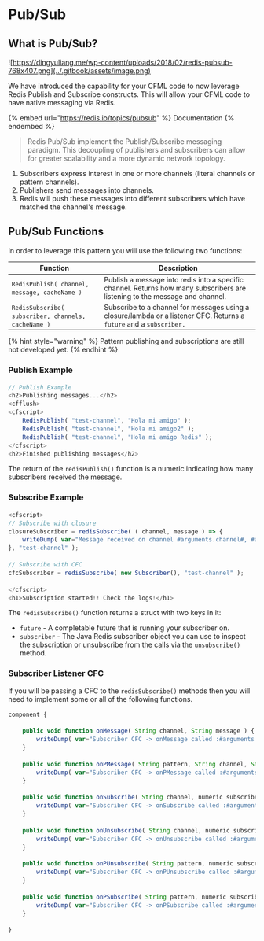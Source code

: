 # Pub/Sub

## What is Pub/Sub?

![https://dingyuliang.me/wp-content/uploads/2018/02/redis-pubsub-768x407.png](../.gitbook/assets/image.png)

We have introduced the capability for your CFML code to now leverage Redis Publish and Subscribe constructs.  This will allow your CFML code to have native messaging via Redis.

{% embed url="https://redis.io/topics/pubsub" %}
Documentation
{% endembed %}

> Redis Pub/Sub implement the Publish/Subscribe messaging paradigm. This decoupling of publishers and subscribers can allow for greater scalability and a more dynamic network topology.

1. Subscribers express interest in one or more channels (literal channels or pattern channels).
2. Publishers send messages into channels.
3. Redis will push these messages into different subscribers which have matched the channel's message.

## Pub/Sub Functions

In order to leverage this pattern you will use the following two functions:

| Function                                            | Description                                                                                                                  |
| --------------------------------------------------- | ---------------------------------------------------------------------------------------------------------------------------- |
| `RedisPublish( channel, message, cacheName )`       | Publish a message into redis into a specific channel. Returns how many subscribers are listening to the message and channel. |
| `RedisSubscribe( subscriber, channels, cacheName )` | Subscribe to a channel for messages using a closure/lambda or a listener CFC.  Returns a `future` and a `subscriber.`        |

{% hint style="warning" %}
Pattern publishing and subscriptions are still not developed yet.
{% endhint %}

### Publish Example

```javascript
// Publish Example
<h2>Publishing messages...</h2>
<cfflush>
<cfscript>
	RedisPublish( "test-channel", "Hola mi amigo" );
	RedisPublish( "test-channel", "Hola mi amigo2" );
	RedisPublish( "test-channel", "Hola mi amigo Redis" );
</cfscript>
<h2>Finished publishing messages</h2>
```

The return of the `redisPublish()` function is a numeric indicating how many subscribers received the message.

### Subscribe Example

```javascript
<cfscript>
// Subscribe with closure
closureSubscriber = redisSubscribe( ( channel, message ) => {
	writeDump( var="Message received on channel #arguments.channel#, #arguments.message#", output="console" );
}, "test-channel" );

// Subscribe with CFC
cfcSubscriber = redisSubscribe( new Subscriber(), "test-channel" );

</cfscript>
<h1>Subscription started!! Check the logs!</h1>
```

The `redisSubscribe()` function returns a struct with two keys in it:

* `future` - A completable future that is running your subscriber on.
* `subscriber` - The Java Redis subscriber object you can use to inspect the subscription or unsubscribe from the calls via the `unsubscribe()` method.

### Subscriber Listener CFC

If you will be passing a CFC to the `redisSubscribe()` methods then you will need to implement some or all of the following functions.

```javascript
component {

	public void function onMessage( String channel, String message ) {
		writeDump( var="Subscriber CFC -> onMessage called :#arguments.toString()#", output="console" );
	}

	public void function onPMessage( String pattern, String channel, String message ) {
		writeDump( var="Subscriber CFC -> onPMessage called :#arguments.toString()#", output="console" );
	}

	public void function onSubscribe( String channel, numeric subscribedChannels ) {
		writeDump( var="Subscriber CFC -> onSubscribe called :#arguments.toString()#", output="console" );
	}

	public void function onUnsubscribe( String channel, numeric subscribedChannels ) {
		writeDump( var="Subscriber CFC -> onUnsubscribe called :#arguments.toString()#", output="console" );
	}

	public void function onPUnsubscribe( String pattern, numeric subscribedChannels ) {
		writeDump( var="Subscriber CFC -> onPUnsubscribe called :#arguments.toString()#", output="console" );
	}

	public void function onPSubscribe( String pattern, numeric subscribedChannels ) {
		writeDump( var="Subscriber CFC -> onPSubscribe called :#arguments.toString()#", output="console" );
	}

}
```
